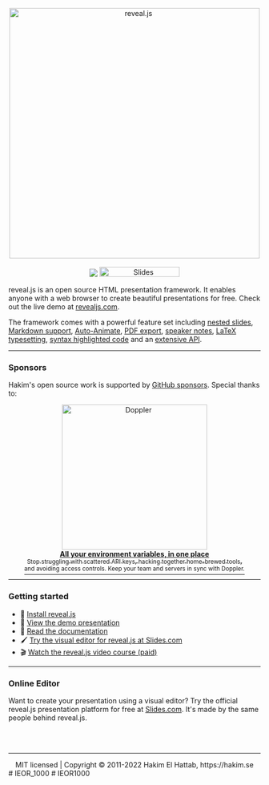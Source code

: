 <p align="center">
  <a href="https://revealjs.com">
  <img src="https://hakim-static.s3.amazonaws.com/reveal-js/logo/v1/reveal-black-text-sticker.png" alt="reveal.js" width="500">
  </a>
  <br><br>
  <a href="https://github.com/hakimel/reveal.js/actions"><img src="https://github.com/hakimel/reveal.js/workflows/tests/badge.svg"></a>
  <a href="https://slides.com/"><img src="https://s3.amazonaws.com/static.slid.es/images/slides-github-banner-320x40.png?1" alt="Slides" width="160" height="20"></a>
</p>

reveal.js is an open source HTML presentation framework. It enables anyone with a web browser to create beautiful presentations for free. Check out the live demo at [revealjs.com](https://revealjs.com/).

The framework comes with a powerful feature set including [nested slides](https://revealjs.com/vertical-slides/), [Markdown support](https://revealjs.com/markdown/), [Auto-Animate](https://revealjs.com/auto-animate/), [PDF export](https://revealjs.com/pdf-export/), [speaker notes](https://revealjs.com/speaker-view/), [LaTeX typesetting](https://revealjs.com/math/), [syntax highlighted code](https://revealjs.com/code/) and an [extensive API](https://revealjs.com/api/).

---

### Sponsors
Hakim's open source work is supported by <a href="https://github.com/sponsors/hakimel">GitHub sponsors</a>. Special thanks to:
<div align="center">
<a href="https://www.doppler.com/?utm_campaign=github_repo&utm_medium=referral&utm_content=revealjs&utm_source=github">
  <div>
    <img src="https://user-images.githubusercontent.com/629429/146530588-2980c34d-862f-4393-8ac3-65fbef6443ca.png" width="290" alt="Doppler">
  </div>
  <b>All your environment variables, in one place</b>
  <div>
    <sub>Stop struggling with scattered API keys, hacking together home-brewed tools,</sub>
    <br>
    <sup>and avoiding access controls. Keep your team and servers in sync with Doppler.</sup>
  </div>
</a>
</div>

---

### Getting started
- 🚀 [Install reveal.js](https://revealjs.com/installation)
- 👀 [View the demo presentation](https://revealjs.com/demo)
- 📖 [Read the documentation](https://revealjs.com/markup/)
- 🖌 [Try the visual editor for reveal.js at Slides.com](https://slides.com/)
- 🎬 [Watch the reveal.js video course (paid)](https://revealjs.com/course)

---

### Online Editor
Want to create your presentation using a visual editor? Try the official reveal.js presentation platform for free at [Slides.com](https://slides.com). It's made by the same people behind reveal.js.

<br>
<br>

--- 
<div align="center">
  MIT licensed | Copyright © 2011-2022 Hakim El Hattab, https://hakim.se
</div>
#   I E O R _ 1 0 0 0  
 #   I E O R 1 0 0 0  
 